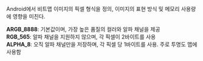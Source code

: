  Android에서 비트맵 이미지의 픽셀 형식을 정의, 이미지의 표현 방식 및 메모리 사용량에 영향을 미친다.

**ARGB_8888**: 기본값이며, 가장 높은 품질의 컬러와 알파 채널을 제공  
**RGB_565**: 알파 채널을 지원하지 않으며, 각 픽셀이 2바이트를 사용  
**ALPHA_8**: 오직 알파 채널만을 저장하며, 각 픽셀 당 1바이트를 사용. 주로 투명도 맵에 사용함